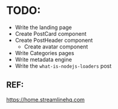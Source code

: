 # TODO:

- Write the landing page
- Create PostCard component
- Create PostHeader component
  - Create avatar component
- Write Categories pages
- Write metadata engine
- Write the `what-is-nodejs-loaders` post

## REF:

https://home.streamlinehq.com
